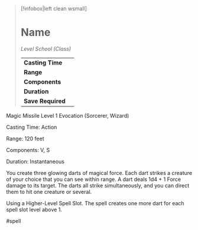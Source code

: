 > [!infobox|left clean wsmall]
> # Name
> *Level School (Class)*
> 
> | | |
> | - | - |
> | **Casting Time** | |
> | **Range** | |
> | **Components** | |
> | **Duration** | |
> | **Save Required** | |

Magic Missile
Level 1 Evocation (Sorcerer, Wizard)

Casting Time: Action

Range: 120 feet

Components: V, S

Duration: Instantaneous

You create three glowing darts of magical force. Each dart strikes a creature of your choice that you can see within range. A dart deals 1d4 + 1 Force damage to its target. The darts all strike simultaneously, and you can direct them to hit one creature or several.

Using a Higher-Level Spell Slot. The spell creates one more dart for each spell slot level above 1.

#spell